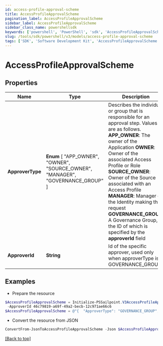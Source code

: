 ```yaml
---
id: access-profile-approval-scheme
title: AccessProfileApprovalScheme
pagination_label: AccessProfileApprovalScheme
sidebar_label: AccessProfileApprovalScheme
sidebar_class_name: powershellsdk
keywords: ['powershell', 'PowerShell', 'sdk', 'AccessProfileApprovalScheme', 'AccessProfileApprovalScheme'] 
slug: /tools/sdk/powershell/v3/models/access-profile-approval-scheme
tags: ['SDK', 'Software Development Kit', 'AccessProfileApprovalScheme', 'AccessProfileApprovalScheme']
---
```



# AccessProfileApprovalScheme

## Properties

Name | Type | Description | Notes
------------ | ------------- | ------------- | -------------
**ApproverType** |  **Enum** [  "APP_OWNER",    "OWNER",    "SOURCE_OWNER",    "MANAGER",    "GOVERNANCE_GROUP" ] | Describes the individual or group that is responsible for an approval step. Values are as follows. **APP_OWNER**: The owner of the Application  **OWNER**: Owner of the associated Access Profile or Role  **SOURCE_OWNER**: Owner of the Source associated with an Access Profile  **MANAGER**: Manager of the Identity making the request  **GOVERNANCE_GROUP**: A Governance Group, the ID of which is specified by the **approverId** field | [optional] 
**ApproverId** | **String** | Id of the specific approver, used only when approverType is GOVERNANCE_GROUP | [optional] 

## Examples

- Prepare the resource
```powershell
$AccessProfileApprovalScheme = Initialize-PSSailpoint.V3AccessProfileApprovalScheme  -ApproverType GOVERNANCE_GROUP `
 -ApproverId 46c79819-a69f-49a2-becb-12c971ae66c6
$AccessProfileApprovalScheme = @"{  "ApproverType": "GOVERNANCE_GROUP", "ApproverId": "46c79819-a69f-49a2-becb-12c971ae66c6" }"@
```

- Convert the resource from JSON
```powershell
ConvertFrom-JsonToAccessProfileApprovalScheme -Json $AccessProfileApprovalScheme
```


[[Back to top]](#) 

